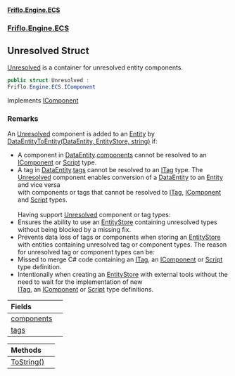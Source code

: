 #### [Friflo.Engine.ECS](index.md 'index')
### [Friflo.Engine.ECS](Friflo.Engine.ECS.md 'Friflo.Engine.ECS')

## Unresolved Struct

[Unresolved](Unresolved.md 'Friflo.Engine.ECS.Unresolved') is a container for unresolved entity components.

```csharp
public struct Unresolved :
Friflo.Engine.ECS.IComponent
```

Implements [IComponent](IComponent.md 'Friflo.Engine.ECS.IComponent')

### Remarks
An [Unresolved](Unresolved.md 'Friflo.Engine.ECS.Unresolved') component is added to an [Entity](Entity.md 'Friflo.Engine.ECS.Entity') by [DataEntityToEntity(DataEntity, EntityStore, string)](EntityConverter.DataEntityToEntity(DataEntity,EntityStore,string).md 'Friflo.Engine.ECS.Serialize.EntityConverter.DataEntityToEntity(Friflo.Engine.ECS.Serialize.DataEntity, Friflo.Engine.ECS.EntityStore, string)') if:<br/>
- A component in [DataEntity](DataEntity.md 'Friflo.Engine.ECS.Serialize.DataEntity').[components](DataEntity.components.md 'Friflo.Engine.ECS.Serialize.DataEntity.components') cannot be resolved to an [IComponent](IComponent.md 'Friflo.Engine.ECS.IComponent') or [Script](Script.md 'Friflo.Engine.ECS.Script') type.
- A tag in [DataEntity](DataEntity.md 'Friflo.Engine.ECS.Serialize.DataEntity').[tags](DataEntity.tags.md 'Friflo.Engine.ECS.Serialize.DataEntity.tags')  cannot be resolved to an [ITag](ITag.md 'Friflo.Engine.ECS.ITag') type.
The [Unresolved](Unresolved.md 'Friflo.Engine.ECS.Unresolved') component enables conversion of a [DataEntity](DataEntity.md 'Friflo.Engine.ECS.Serialize.DataEntity') to an [Entity](Entity.md 'Friflo.Engine.ECS.Entity') and vice versa<br/>
with components or tags that cannot be resolved to [ITag](ITag.md 'Friflo.Engine.ECS.ITag'), [IComponent](IComponent.md 'Friflo.Engine.ECS.IComponent') and [Script](Script.md 'Friflo.Engine.ECS.Script') types.<br/><br/>
Having support [Unresolved](Unresolved.md 'Friflo.Engine.ECS.Unresolved') component or tag types:
- Ensures the ability to use an [EntityStore](EntityStore.md 'Friflo.Engine.ECS.EntityStore') containing unresolved types without being blocked by a missing fix.
- Prevents data loss of tags or components when storing an [EntityStore](EntityStore.md 'Friflo.Engine.ECS.EntityStore') with entities containing unresolved tag or component types.
The reason for unresolved tag or component types can be:<br/>
- Missed to merge C# code containing an [ITag](ITag.md 'Friflo.Engine.ECS.ITag'), an [IComponent](IComponent.md 'Friflo.Engine.ECS.IComponent') or [Script](Script.md 'Friflo.Engine.ECS.Script') type definition.
- Intentionally when creating an [EntityStore](EntityStore.md 'Friflo.Engine.ECS.EntityStore') with external tools without the need to wait for the implementation of new<br/>[ITag](ITag.md 'Friflo.Engine.ECS.ITag'), an [IComponent](IComponent.md 'Friflo.Engine.ECS.IComponent') or [Script](Script.md 'Friflo.Engine.ECS.Script') type definitions.

| Fields | |
| :--- | :--- |
| [components](Unresolved.components.md 'Friflo.Engine.ECS.Unresolved.components') | |
| [tags](Unresolved.tags.md 'Friflo.Engine.ECS.Unresolved.tags') | |

| Methods | |
| :--- | :--- |
| [ToString()](Unresolved.ToString().md 'Friflo.Engine.ECS.Unresolved.ToString()') | |
